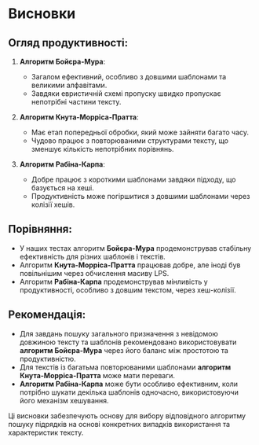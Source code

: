 # Висновки

## Огляд продуктивності:

1. **Алгоритм Бойєра-Мура**:
   - Загалом ефективний, особливо з довшими шаблонами та великими алфавітами.
   - Завдяки евристичній схемі пропуску швидко пропускає непотрібні частини тексту.

2. **Алгоритм Кнута-Морріса-Пратта**:
   - Має етап попередньої обробки, який може зайняти багато часу.
   - Чудово працює з повторюваними структурами тексту, що зменшує кількість непотрібних порівнянь.

3. **Алгоритм Рабіна-Карпа**:
   - Добре працює з короткими шаблонами завдяки підходу, що базується на хеші.
   - Продуктивність може погіршитися з довшими шаблонами через колізії хешів.

## Порівняння:

- У наших тестах алгоритм **Бойєра-Мура** продемонстрував стабільну ефективність для різних шаблонів і текстів.
- Алгоритм **Кнута-Морріса-Пратта** працював добре, але іноді був повільнішим через обчислення масиву LPS.
- Алгоритм **Рабіна-Карпа** продемонстрував мінливість у продуктивності, особливо з довшим текстом, через хеш-колізії.

## Рекомендація:

- Для завдань пошуку загального призначення з невідомою довжиною тексту та шаблонів рекомендовано використовувати **алгоритм Бойєра-Мура** через його баланс між простотою та продуктивністю.
- Для текстів із багатьма повторюваними шаблонами **алгоритм Кнута-Морріса-Пратта** може мати переваги.
- **Алгоритм Рабіна-Карпа** може бути особливо ефективним, коли потрібно шукати декілька шаблонів одночасно, використовуючи його механізм хешування.

Ці висновки забезпечують основу для вибору відповідного алгоритму пошуку підрядків на основі конкретних випадків використання та характеристик тексту.

